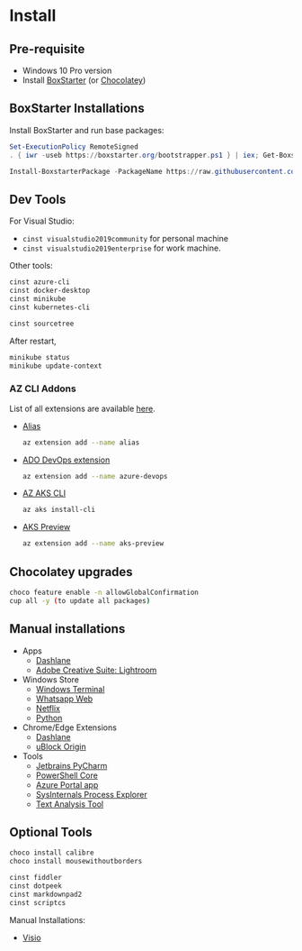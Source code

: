 # Install

## Pre-requisite

* Windows 10 Pro version
* Install [BoxStarter](https://boxstarter.org) (or [Chocolatey](https://chocolatey.org/install))

## BoxStarter Installations

Install BoxStarter and run base packages:
```powershell
Set-ExecutionPolicy RemoteSigned
. { iwr -useb https://boxstarter.org/bootstrapper.ps1 } | iex; Get-Boxstarter -Force

Install-BoxstarterPackage -PackageName https://raw.githubusercontent.com/whihathac/init/master/BoxStarter/base.txt -DisableReboots
```


## Dev Tools

For Visual Studio:
* `cinst visualstudio2019community` for personal machine
* `cinst visualstudio2019enterprise` for work machine.

Other tools:
```bash
cinst azure-cli
cinst docker-desktop
cinst minikube
cinst kubernetes-cli

cinst sourcetree
```

After restart,
```bash
minikube status
minikube update-context
```


### AZ CLI Addons

List of all extensions are available [here](https://docs.microsoft.com/en-us/cli/azure/azure-cli-extensions-list?view=azure-cli-latest). 

* [Alias](https://docs.microsoft.com/en-us/cli/azure/azure-cli-extension-alias?view=azure-cli-latest)
  ```bash
  az extension add --name alias
  ```
* [ADO DevOps extension](https://github.com/Azure/azure-devops-cli-extension)
  ```bash
  az extension add --name azure-devops
  ```
* [AZ AKS CLI](https://docs.microsoft.com/en-us/cli/azure/aks?view=azure-cli-latest)
  ```bash
  az aks install-cli
  ```
* [AKS Preview](https://github.com/Azure/azure-cli-extensions/tree/master/src/aks-preview)
  ```bash
  az extension add --name aks-preview
  ```


## Chocolatey upgrades

```bash
choco feature enable -n allowGlobalConfirmation
cup all -y (to update all packages)
```


## Manual installations

* Apps
  * [Dashlane](https://www.dashlane.com/download)
  * [Adobe Creative Suite: Lightroom](https://creativecloud.adobe.com/)
* Windows Store
  * [Windows Terminal](https://www.microsoft.com/en-us/p/windows-terminal-preview/9n0dx20hk701)
  * [Whatsapp Web](https://www.microsoft.com/en-us/p/whatsapp-desktop/9nksqgp7f2nh)
  * [Netflix](https://www.microsoft.com/en-us/p/netflix/9wzdncrfj3tj)
  * [Python](https://www.microsoft.com/en-us/p/python/9mssztt1n39l)
* Chrome/Edge Extensions
  * [Dashlane](https://chrome.google.com/webstore/detail/dashlane-password-manager/fdjamakpfbbddfjaooikfcpapjohcfmg)
  * [uBlock Origin](https://chrome.google.com/webstore/detail/ublock-origin/cjpalhdlnbpafiamejdnhcphjbkeiagm)
* Tools
  * [Jetbrains PyCharm](https://www.jetbrains.com/pycharm/download/#section=windows)
  * [PowerShell Core](https://github.com/PowerShell/PowerShell/releases)
  * [Azure Portal app](https://portal.azure.com/App/Download)
  * [SysInternals Process Explorer](https://docs.microsoft.com/en-us/sysinternals/downloads/process-explorer)
  * [Text Analysis Tool](https://textanalysistool.github.io)


## Optional Tools

```bash
choco install calibre
choco install mousewithoutborders

cinst fiddler
cinst dotpeek
cinst markdownpad2
cinst scriptcs
```

Manual Installations:
* [Visio](office.com/setup)